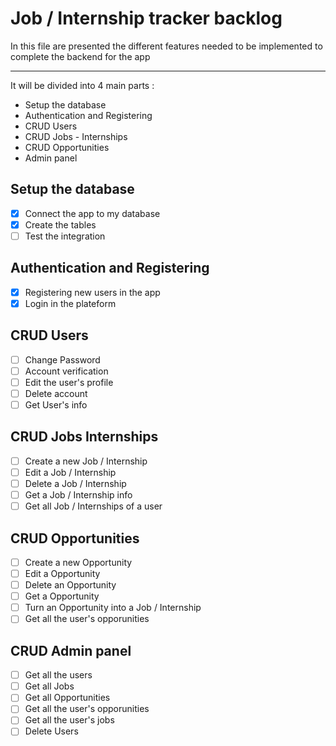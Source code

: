 # Job / Internship tracker backlog
In this file are presented the different features needed to be implemented to complete the backend for the app

---- 
It will be divided into 4 main parts : 
- Setup the database
- Authentication and Registering
- CRUD Users
- CRUD Jobs - Internships
- CRUD Opportunities
- Admin panel

## Setup the database
- [X] Connect the app to my database
- [X] Create the tables
- [ ] Test the integration

## Authentication and Registering
- [X] Registering new users in the app
- [X] Login in the plateform

## CRUD Users
- [ ] Change Password
- [ ] Account verification
- [ ] Edit the user's profile
- [ ] Delete account
- [ ] Get User's info

## CRUD Jobs Internships
- [ ] Create a new Job / Internship
- [ ] Edit a Job / Internship
- [ ] Delete a Job / Internship
- [ ] Get a Job / Internship info
- [ ] Get all Job / Internships of a user

## CRUD Opportunities
- [ ] Create a new Opportunity
- [ ] Edit a Opportunity 
- [ ] Delete an Opportunity 
- [ ] Get a Opportunity 
- [ ] Turn an Opportunity into a Job / Internship
- [ ] Get all the user's opporunities

## CRUD Admin panel
- [ ] Get all the users
- [ ] Get all Jobs
- [ ] Get all Opportunities
- [ ] Get all the user's opporunities
- [ ] Get all the user's jobs 
- [ ] Delete Users
